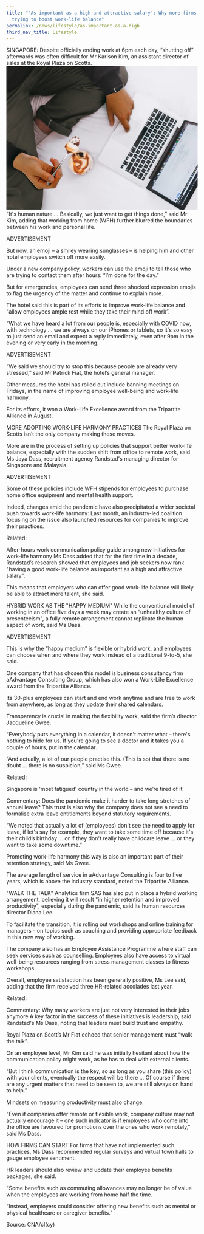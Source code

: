 ```yaml
---
title: "'As important as a high and attractive salary': Why more firms are
  trying to boost work-life balance"
permalink: /news/lifestyle/as-important-as-a-high
third_nav_title: Lifestyle
---
```


SINGAPORE: Despite officially ending work at 6pm each day, “shutting off” afterwards was often difficult for Mr Karlson Kim, an assistant director of sales at the Royal Plaza on Scotts.
![Alt text for image on Isomer site](/images/44444.jpg)
“It's human nature … Basically, we just want to get things done,” said Mr Kim, adding that working from home (WFH) further blurred the boundaries between his work and personal life.

ADVERTISEMENT

But now, an emoji – a smiley wearing sunglasses – is helping him and other hotel employees switch off more easily.

Under a new company policy, workers can use the emoji to tell those who are trying to contact them after hours: “I’m done for the day.”

But for emergencies, employees can send three shocked expression emojis to flag the urgency of the matter and continue to explain more.

The hotel said this is part of its efforts to improve work-life balance and “allow employees ample rest while they take their mind off work”.

“What we have heard a lot from our people is, especially with COVID now, with technology … we are always on our iPhones or tablets, so it's so easy to just send an email and expect a reply immediately, even after 9pm in the evening or very early in the morning.

ADVERTISEMENT

“We said we should try to stop this because people are already very stressed,” said Mr Patrick Fiat, the hotel’s general manager.

Other measures the hotel has rolled out include banning meetings on Fridays, in the name of improving employee well-being and work-life harmony.

For its efforts, it won a Work-Life Excellence award from the Tripartite Alliance in August.

MORE ADOPTING WORK-LIFE HARMONY PRACTICES
The Royal Plaza on Scotts isn’t the only company making these moves.

More are in the process of setting up policies that support better work-life balance, especially with the sudden shift from office to remote work, said Ms Jaya Dass, recruitment agency Randstad's managing director for Singapore and Malaysia.

ADVERTISEMENT

Some of these policies include WFH stipends for employees to purchase home office equipment and mental health support.

Indeed, changes amid the pandemic have also precipitated a wider societal push towards work-life harmony: Last month, an industry-led coalition focusing on the issue also launched resources for companies to improve their practices.

Related:

After-hours work communication policy guide among new initiatives for work-life harmony
Ms Dass added that for the first time in a decade, Randstad’s research showed that employees and job seekers now rank "having a good work-life balance as important as a high and attractive salary".

This means that employers who can offer good work-life balance will likely be able to attract more talent, she said.

HYBRID WORK AS THE "HAPPY MEDIUM"
While the conventional model of working in an office five days a week may create an “unhealthy culture of presenteeism", a fully remote arrangement cannot replicate the human aspect of work, said Ms Dass.

ADVERTISEMENT

This is why the “happy medium” is flexible or hybrid work, and employees can choose when and where they work instead of a traditional 9-to-5, she said.

One company that has chosen this model is business consultancy firm aAdvantage Consulting Group, which has also won a Work-Life Excellence award from the Tripartite Alliance.

Its 30-plus employees can start and end work anytime and are free to work from anywhere, as long as they update their shared calendars.

Transparency is crucial in making the flexibility work, said the firm’s director Jacqueline Gwee.

“Everybody puts everything in a calendar, it doesn't matter what – there's nothing to hide for us. If you're going to see a doctor and it takes you a couple of hours, put in the calendar.

“And actually, a lot of our people practise this. (This is so) that there is no doubt ... there is no suspicion,” said Ms Gwee.

Related:

Singapore is 'most fatigued' country in the world – and we’re tired of it

Commentary: Does the pandemic make it harder to take long stretches of annual leave?
This trust is also why the company does not see a need to formalise extra leave entitlements beyond statutory requirements.

“We noted that actually a lot of (employees) don't see the need to apply for leave, if let's say for example, they want to take some time off because it's their child’s birthday … or if they don't really have childcare leave … or they want to take some downtime.”

Promoting work-life harmony this way is also an important part of their retention strategy, said Ms Gwee.

The average length of service in aAdvantage Consulting is four to five years, which is above the industry standard, noted the Tripartite Alliance.

"WALK THE TALK"
Analytics firm SAS has also put in place a hybrid working arrangement, believing it will result "in higher retention and improved productivity", especially during the pandemic, said its human resources director Diana Lee.

To facilitate the transition, it is rolling out workshops and online training for managers – on topics such as coaching and providing appropriate feedback in this new way of working.

The company also has an Employee Assistance Programme where staff can seek services such as counselling. Employees also have access to virtual well-being resources ranging from stress management classes to fitness workshops.

Overall, employee satisfaction has been generally positive, Ms Lee said, adding that the firm received three HR-related accolades last year.

Related:

Commentary: Why many workers are just not very interested in their jobs anymore
A key factor in the success of these initiatives is leadership, said Randstad's Ms Dass, noting that leaders must build trust and empathy.

Royal Plaza on Scott’s Mr Fiat echoed that senior management must “walk the talk”.

On an employee level, Mr Kim said he was initially hesitant about how the communication policy might work, as he has to deal with external clients.

“But I think communication is the key, so as long as you share (this policy) with your clients, eventually the respect will be there … Of course if there are any urgent matters that need to be seen to, we are still always on hand to help.”

Mindsets on measuring productivity must also change.

“Even if companies offer remote or flexible work, company culture may not actually encourage it – one such indicator is if employees who come into the office are favoured for promotions over the ones who work remotely," said Ms Dass.

HOW FIRMS CAN START
For firms that have not implemented such practices, Ms Dass recommended regular surveys and virtual town halls to gauge employee sentiment.

HR leaders should also review and update their employee benefits packages, she said.

“Some benefits such as commuting allowances may no longer be of value when the employees are working from home half the time.

“Instead, employers could consider offering new benefits such as mental or physical healthcare or caregiver benefits.”

Source: CNA/cl(cy)